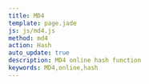 ```yaml
---
title: MD4
template: page.jade
js: js/md4.js
method: md4
action: Hash
auto_update: true
description: MD4 online hash function
keywords: MD4,online,hash
---
```

